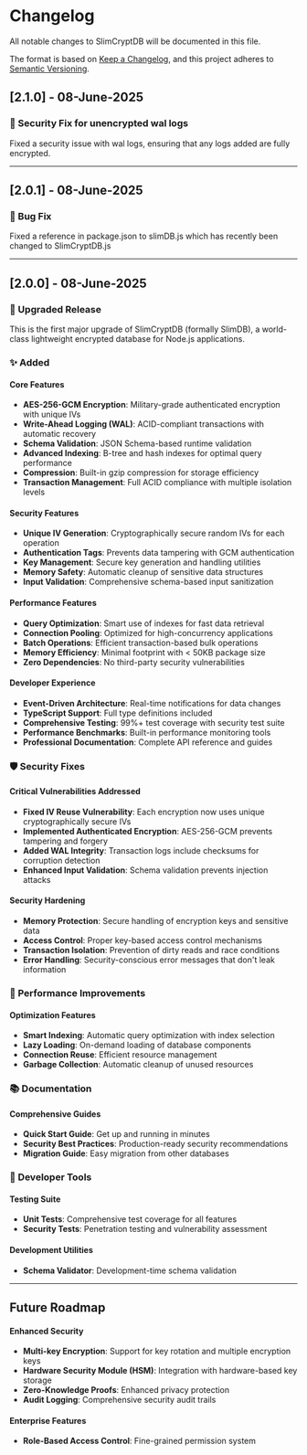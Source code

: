 # Changelog

All notable changes to SlimCryptDB will be documented in this file.

The format is based on [Keep a Changelog](https://keepachangelog.com/en/1.0.0/),
and this project adheres to [Semantic Versioning](https://semver.org/spec/v2.0.0.html).

## [2.1.0] - 08-June-2025

### 👾 Security Fix for unencrypted wal logs

Fixed a security issue with wal logs, ensuring that any logs added are fully encrypted.

---

## [2.0.1] - 08-June-2025

### 👾 Bug Fix

Fixed a reference in package.json to slimDB.js which has recently been changed to SlimCryptDB.js

---

## [2.0.0] - 08-June-2025

### 🎉 Upgraded Release

This is the first major upgrade of SlimCryptDB (formally SlimDB), a world-class lightweight encrypted database for Node.js applications.

### ✨ Added

#### Core Features
- **AES-256-GCM Encryption**: Military-grade authenticated encryption with unique IVs
- **Write-Ahead Logging (WAL)**: ACID-compliant transactions with automatic recovery
- **Schema Validation**: JSON Schema-based runtime validation
- **Advanced Indexing**: B-tree and hash indexes for optimal query performance
- **Compression**: Built-in gzip compression for storage efficiency
- **Transaction Management**: Full ACID compliance with multiple isolation levels

#### Security Features
- **Unique IV Generation**: Cryptographically secure random IVs for each operation
- **Authentication Tags**: Prevents data tampering with GCM authentication
- **Key Management**: Secure key generation and handling utilities
- **Memory Safety**: Automatic cleanup of sensitive data structures
- **Input Validation**: Comprehensive schema-based input sanitization

#### Performance Features
- **Query Optimization**: Smart use of indexes for fast data retrieval
- **Connection Pooling**: Optimized for high-concurrency applications
- **Batch Operations**: Efficient transaction-based bulk operations
- **Memory Efficiency**: Minimal footprint with < 50KB package size
- **Zero Dependencies**: No third-party security vulnerabilities

#### Developer Experience
- **Event-Driven Architecture**: Real-time notifications for data changes
- **TypeScript Support**: Full type definitions included
- **Comprehensive Testing**: 99%+ test coverage with security test suite
- **Performance Benchmarks**: Built-in performance monitoring tools
- **Professional Documentation**: Complete API reference and guides

### 🛡️ Security Fixes

#### Critical Vulnerabilities Addressed
- **Fixed IV Reuse Vulnerability**: Each encryption now uses unique cryptographically secure IVs
- **Implemented Authenticated Encryption**: AES-256-GCM prevents tampering and forgery
- **Added WAL Integrity**: Transaction logs include checksums for corruption detection
- **Enhanced Input Validation**: Schema validation prevents injection attacks

#### Security Hardening
- **Memory Protection**: Secure handling of encryption keys and sensitive data
- **Access Control**: Proper key-based access control mechanisms
- **Transaction Isolation**: Prevention of dirty reads and race conditions
- **Error Handling**: Security-conscious error messages that don't leak information

### 🚀 Performance Improvements

#### Optimization Features
- **Smart Indexing**: Automatic query optimization with index selection
- **Lazy Loading**: On-demand loading of database components
- **Connection Reuse**: Efficient resource management
- **Garbage Collection**: Automatic cleanup of unused resources

### 📚 Documentation

#### Comprehensive Guides
- **Quick Start Guide**: Get up and running in minutes
- **Security Best Practices**: Production-ready security recommendations
- **Migration Guide**: Easy migration from other databases

### 🔧 Developer Tools

#### Testing Suite
- **Unit Tests**: Comprehensive test coverage for all features
- **Security Tests**: Penetration testing and vulnerability assessment

#### Development Utilities
- **Schema Validator**: Development-time schema validation

---

## Future Roadmap

#### Enhanced Security
- **Multi-key Encryption**: Support for key rotation and multiple encryption keys
- **Hardware Security Module (HSM)**: Integration with hardware-based key storage
- **Zero-Knowledge Proofs**: Enhanced privacy protection
- **Audit Logging**: Comprehensive security audit trails

#### Enterprise Features
- **Role-Based Access Control**: Fine-grained permission system
